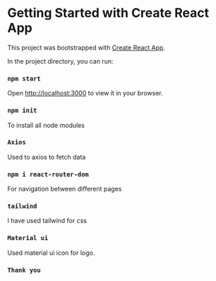 # Getting Started with Create React App

This project was bootstrapped with [Create React App](https://github.com/facebook/create-react-app).

In the project directory, you can run:

### `npm start`

Open [http://localhost:3000](http://localhost:3000) to view it in your browser.

### `npm init`

To install all node modules

### `Axios`

Used to axios to fetch data

### `npm i react-router-dom`

For navigation between different pages

### `tailwind`

I have used tailwind for css

### `Material ui`

Used material ui icon for logo.

### `Thank you`
